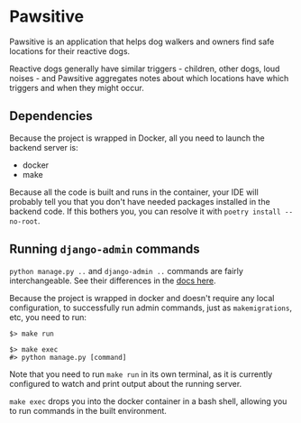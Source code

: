 # Pawsitive

Pawsitive is an application that helps dog walkers and owners find safe locations for their reactive dogs.

Reactive dogs generally have similar triggers - children, other dogs, loud noises - and Pawsitive aggregates notes about which locations have which triggers and when they might occur.

## Dependencies

Because the project is wrapped in Docker, all you need to launch the backend server is:

- docker
- make

Because all the code is built and runs in the container, your IDE will probably tell you that you don't have needed packages installed in the backend code. If this bothers you, you can resolve it with `poetry install --no-root`.

## Running `django-admin` commands

`python manage.py ..` and `django-admin ..` commands are fairly interchangeable. See their differences in the [docs here](https://docs.djangoproject.com/en/5.2/ref/django-admin/).

Because the project is wrapped in docker and doesn't require any local configuration, to successfully run admin commands, just as `makemigrations`, etc, you need to run:
```
$> make run 
```
```
$> make exec
#> python manage.py [command]
```

Note that you need to run `make run` in its own terminal, as it is currently configured to watch and print output about the running server. 

`make exec` drops you into the docker container in a bash shell, allowing you to run commands in the built environment.
